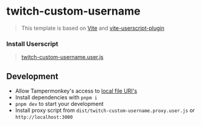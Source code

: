 # twitch-custom-username

> This template is based on [Vite](https://vitejs.dev) and [vite-userscript-plugin](https://github.com/crashmax-dev/vite-userscript-plugin)

### Install Userscript

> [twitch-custom-username.user.js](https://gigachad-dev.github.io/twitch-custom-username/twitch-custom-username.user.js)

## Development

- Allow Tampermonkey's access to [local file URI's](https://tampermonkey.net/faq.php?ext=dhdg#Q204)
- Install dependencies with `pnpm i`
- `pnpm dev` to start your development
- Install proxy script from `dist/twitch-custom-username.proxy.user.js` or `http://localhost:3000`
